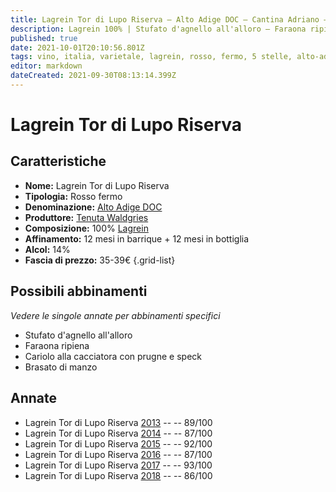 ```yaml
---
title: Lagrein Tor di Lupo Riserva – Alto Adige DOC – Cantina Adriano – Alto-Adige (IT) – 35-39€ – 2★-5★
description: Lagrein 100% | Stufato d'agnello all'alloro – Faraona ripiena –  Cariolo alla cacciatora – Brasato di manzo
published: true
date: 2021-10-01T20:10:56.801Z
tags: vino, italia, varietale, lagrein, rosso, fermo, 5 stelle, alto-adige, Prezzi: 35-39€, Stufato d'agnello all'alloro, Faraona ripiena,  Cariolo alla cacciatora, brasato di manzo
editor: markdown
dateCreated: 2021-09-30T08:13:14.399Z
---
```


# Lagrein Tor di Lupo Riserva

## Caratteristiche
- **Nome:** Lagrein  Tor di Lupo Riserva
- **Tipologia:** Rosso fermo 
- **Denominazione:** [Alto Adige DOC](/denominazioni/Italia/Alto-Adige/DOC/Alto-Adige)
- **Produttore:** [Tenuta Waldgries](/produttori/Italia/Alto-Adige/Tenuta-Waldgries) 
- **Composizione:** 100% [Lagrein](/vitigni/Germania/bacca-nera/lagrein)
- **Affinamento:** 12 mesi in barrique + 12 mesi in bottiglia
- **Alcol:** 14%
- **Fascia di prezzo:** 35-39€
{.grid-list}




## Possibili abbinamenti
*Vedere le singole annate per abbinamenti specifici*

- Stufato d'agnello all'alloro
- Faraona ripiena  
- Cariolo alla cacciatora con prugne e speck
- Brasato di manzo


## Annate
- Lagrein Tor di Lupo Riserva [2013](/vini/Italia/Alto-Adige/Cantina-Adriano/Lagrein-Tor-di-Lupo-Riserva/2013) -- <span class="star-4"></span> -- 89/100
- Lagrein Tor di Lupo Riserva [2014](/vini/Italia/Alto-Adige/Cantina-Adriano/Lagrein-Tor-di-Lupo-Riserva/2014) -- <span class="star-3"></span> -- 87/100
- Lagrein Tor di Lupo Riserva [2015](/vini/Italia/Alto-Adige/Cantina-Adriano/Lagrein-Tor-di-Lupo-Riserva/2015) -- <span class="star-5"></span> -- 92/100
- Lagrein Tor di Lupo Riserva [2016](/vini/Italia/Alto-Adige/Cantina-Adriano/Lagrein-Tor-di-Lupo-Riserva/2016) -- <span class="star-3"></span> -- 87/100 
- Lagrein Tor di Lupo Riserva [2017](/vini/Italia/Alto-Adige/Cantina-Adriano/Lagrein-Tor-di-Lupo-Riserva/2017) -- <span class="star-5"></span> -- 93/100
- Lagrein Tor di Lupo Riserva [2018](/vini/Italia/Alto-Adige/Cantina-Adriano/Lagrein-Tor-di-Lupo-Riserva/2018) -- <span class="star-3"></span> -- 86/100 
 